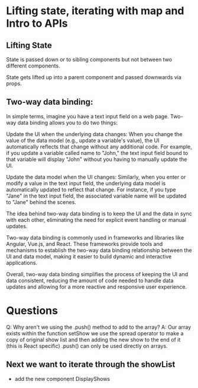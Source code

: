 # Lifting state, iterating with map and Intro to APIs

## Lifting State

State is passed down or to sibling components but not between two different components. 

State gets lifted up into a parent component and passed downwards via props.

## Two-way data binding:
In simple terms, imagine you have a text input field on a web page. Two-way data binding allows you to do two things:

Update the UI when the underlying data changes: When you change the value of the data model (e.g., update a variable's value), the UI automatically reflects that change without any additional code. For example, if you update a variable called name to "John," the text input field bound to that variable will display "John" without you having to manually update the UI.

Update the data model when the UI changes: Similarly, when you enter or modify a value in the text input field, the underlying data model is automatically updated to reflect that change. For instance, if you type "Jane" in the text input field, the associated variable name will be updated to "Jane" behind the scenes.

The idea behind two-way data binding is to keep the UI and the data in sync with each other, eliminating the need for explicit event handling or manual updates.

Two-way data binding is commonly used in frameworks and libraries like Angular, Vue.js, and React. These frameworks provide tools and mechanisms to establish the two-way data binding relationship between the UI and data model, making it easier to build dynamic and interactive applications.

Overall, two-way data binding simplifies the process of keeping the UI and data consistent, reducing the amount of code needed to handle data updates and allowing for a more reactive and responsive user experience.


# Questions

Q: Why aren't we using the .push() method to add to the array?
A: Our array exists within the function setShow
    we use the spread operator to make a copy of original show list
    and then adding the new show to the end of it (this is React specific)
    .push() can only be used directly on arrays.


## Next we want to iterate through the showList

- add the new component DisplayShows


